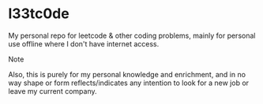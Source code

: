 # l33tc0de
My personal repo for leetcode &amp; other coding problems, mainly for personal use offline where I don't have internet access. 

> [!NOTE]  
> Also, this is purely for my personal knowledge and enrichment, and in no way shape or form reflects/indicates any intention to look for a new job or leave my current company.

